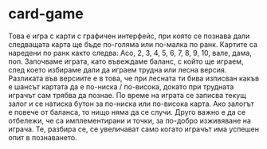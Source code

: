 # card-game

Това е игра с карти с графичен интерфейс, при която се познава дали следващата карта ще бъде по-голяма или по-малка по
ранк.
Картите са наредени по ранк както следва: Асо, 2, 3, 4, 5, 6, 7, 8, 9, 10, вале, дама, поп.
Започваме играта, като въвеждаме баланс, с който ще играем, след което избираме дали да играем трудна или лесна версия.
Разликата във версиите е в това, че при лесната ти бива изписван какъв е шансът картата да е по-ниска / по-висока,
докато при трудната играчът сам трябва да познае.
По време на играта се записва текущ залог и се натиска бутон за по-ниска или по-висока карта. Ако залогът е повече
от баланса, то нищо няма да се случи. 
Друго важно е да се отбележи, че са имплементирани и точки, за по-добро изживяване на играча. Те, разбира се, се 
увеличават само когато играчът има успешен опит в познаването.
